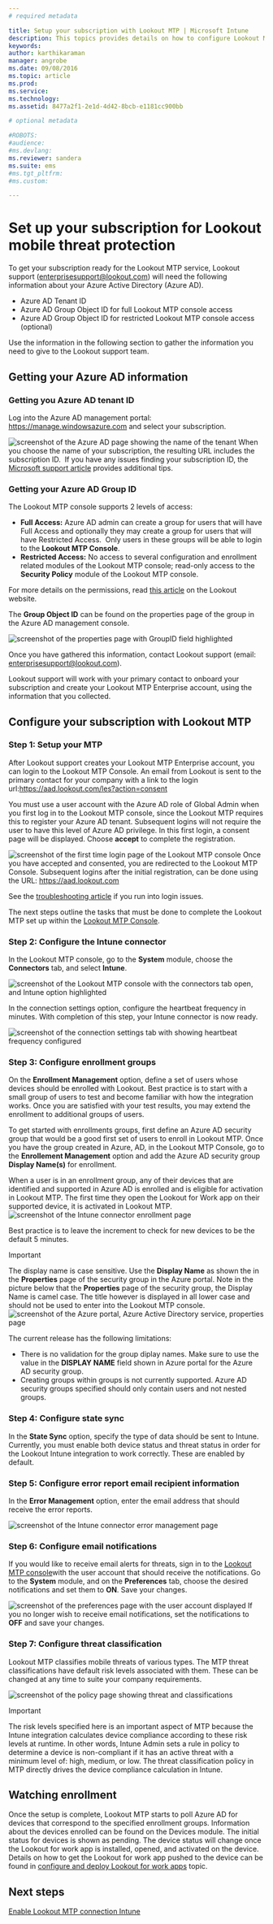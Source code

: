 ```yaml
---
# required metadata

title: Setup your subscription with Lookout MTP | Microsoft Intune
description: This topics provides details on how to configure Lookout MTP.
keywords:
author: karthikaraman
manager: angrobe
ms.date: 09/08/2016
ms.topic: article
ms.prod:
ms.service:
ms.technology:
ms.assetid: 8477a2f1-2e1d-4d42-8bcb-e1181cc900bb

# optional metadata

#ROBOTS:
#audience:
#ms.devlang:
ms.reviewer: sandera
ms.suite: ems
#ms.tgt_pltfrm:
#ms.custom:

---
```


# Set up your subscription for  Lookout mobile threat protection
To get your subscription ready for the Lookout MTP service, Lookout support (enterprisesupport@lookout.com) will need the following information about your Azure Active Directory (Azure AD). 

* Azure AD Tenant ID
* Azure AD Group Object ID for full Lookout MTP console access
* Azure AD Group Object ID for restricted Lookout MTP console access (optional)

Use the information in the following section to gather the information you need to give to the Lookout support team.  

## Getting your Azure AD information
### Getting you Azure AD tenant ID
Log into the Azure AD management portal: https://manage.windowsazure.com and select your subscription. 

![screenshot of the Azure AD page showing the name of the tenant](../media/mtp/aad_tenant_name.png)
When you choose the name of your subscription, the resulting URL  includes the subscription ID.  If you have any issues finding your subscription ID, the [Microsoft support article](https://support.office.com/en-us/article/Find-your-Office-365-tenant-ID-6891b561-a52d-4ade-9f39-b492285e2c9b?ui=en-US&rs=en-US&ad=US) provides additional tips.   
### Getting your Azure AD Group ID
The Lookout MTP console supports 2 levels of access:  
* **Full Access:** Azure AD admin can create a group for users that will have Full Access and optionally they may create a group for users that will have Restricted Access.  Only users in these groups will be able to login to the **Lookout MTP Console**.
* **Restricted Access:** No access to several configuration and enrollment related modules of the Lookout MTP console; read-only access to the **Security Policy** module of the Lookout MTP console.  

For more details on the permissions, read [this article](https://personal.support.lookout.com/hc/en-us/articles/114094105653) on the Lookout website.

The **Group Object ID** can be found on the properties page of the group in the Azure AD management console.

![screenshot of the properties page with GroupID field highlighted](../media/mtp/aad_group_object_id.png)

Once you have gathered this information, contact Lookout support (email: enterprisesupport@lookout.com).

Lookout support will work with your primary contact to onboard your subscription and create your Lookout MTP Enterprise account, using the information that you collected.


## Configure your subscription with Lookout MTP
### Step 1: Setup your MTP
After Lookout support creates your Lookout MTP Enterprise account, you can login to the Lookout MTP Console.   An email from Lookout is sent to the primary contact for your company  with a link to the login url:https://aad.lookout.com/les?action=consent

You must use a user account with the Azure AD role of Global Admin when you first log in to the Lookout MTP console, since the Lookout MTP requires this to register your Azure AD tenant.   Subsequent logins will not require the user to have this level of Azure AD privilege.  In this first login, a consent page will be displayed. Choose **accept** to complete the registration.

![screenshot of the first time login page of the Lookout MTP console](../media/mtp/lookout_mtp_initial_login.png)
Once you have accepted and consented, you are redirected to the Lookout MTP Console. Subsequent logins after the initial registration, can be done using the URL:  https://aad.lookout.com

See the [troubleshooting article](https://docs.microsoft.com/en-us/intune/troubleshoot/troubleshooting-lookout-integration)  if you run into login issues.

The next steps outline the tasks that must be done to complete the Lookout MTP set up within the [Lookout MTP Console](https://aad.lookout.com).

### Step 2: Configure the Intune connector

In the Lookout MTP console, go to the **System** module, choose the **Connectors** tab, and select **Intune**.

![screenshot of the Lookout MTP console with the connectors tab open, and Intune option highlighted](../media/mtp/lookout_mtp_setup-intune-connector.png)

In the connection settings option, configure the heartbeat frequency in minutes.  With completion of this step, your Intune connector is now ready.  

![screenshot of the connection settings tab with showing heartbeat frequency configured](../media/mtp/lookout-mtp-connection-settings.png)

### Step 3: Configure enrollment groups
On the **Enrollment Management** option, define a set of users whose devices should be enrolled with Lookout.   Best practice is to start with a small group of users to test and become familiar with how the integration works.  Once you are satisfied with your test results, you may extend the enrollment to additional groups of users.

To get started with enrollments groups,  first define an Azure AD security group that would be a good first set of users to enroll in Lookout MTP. Once you have the group created in Azure, AD, in the Lookout MTP Console, go to the **Enrollement Management** option and add the Azure AD security group **Display Name(s)** for enrollment.

When a user is in an enrollment group, any of their devices that are identified and supported in Azure AD is enrolled and is eligible for activation in Lookout MTP.  The first time they open the Lookout for Work app on their supported device, it is activated in Lookout MTP.
![screenshot of the Intune connector enrollment page](../media/mtp/lookout-mtp-enrollment.png)

Best practice is to leave the increment to check for new devices to be the default 5 minutes.

>[!IMPORTANT]
> The display name is case sensitive.  Use the **Display Name** as shown the in the **Properties** page of the security group in the Azure portal. Note in the picture below that the **Properties** page of the security group, the Display Name is camel case.  The title however is displayed in all lower case and should not be used to enter into the Lookout MTP console.
>![screenshot of the Azure portal, Azure Active Directory service, properties page](../media/mtp/aad-group-display-name.png)

The current release has the following limitations:  
* There is no validation for the group diplay names.  Make sure to use the value in the **DISPLAY NAME** field shown in Azure portal for the Azure AD security group.
* Creating groups within groups is not currently supported.  Azure AD security groups specified should only contain users and not nested groups.


### Step 4: Configure state sync
In the **State Sync** option, specify the type of data should be sent to Intune.  Currently, you must enable both device status and threat status in order for the Lookout Intune integration to work correctly.  These are enabled by default.
### Step 5: Configure error report email recipient information
In the **Error Management** option, enter the email address that should receive the error reports.

![screenshot of the Intune connector error management page](../media/mtp/lookout-mtp-connector-error-notifications.png)

### Step 6: Configure email notifications
If you would like to receive email alerts for threats, sign in to the [Lookout MTP console](https://aad.lookout.com)with the user account that should receive the notifications.  Go to the  **System** module, and on the **Preferences** tab, choose the desired notifications and set them to **ON**. Save your changes.

![screenshot of the preferences page with the user account displayed](../media/mtp/lookout-mtp-email-notifications.png)
If you no longer wish to receive email notifications, set the notifications to **OFF** and save your changes.
### Step 7: Configure threat classification
Lookout MTP classifies mobile threats of various types. The MTP threat classifications have default risk levels associated with them. These can be changed at any time to suite your company requirements.

![screenshot of the policy page showing threat and classifications](../media/mtp/lookout-mtp-threat-classification.png)

>[!IMPORTANT]
> The risk levels specified here is an important aspect of MTP because the Intune integration calculates device compliance according to these risk levels at runtime. In other words, Intune Admin sets a rule in policy to determine a device is non-compliant if it has an active threat with a minimum level of: high, medium, or low. The threat classification policy in MTP directly drives the device compliance calculation in Intune.

## Watching enrollment
Once the setup is complete, Lookout MTP starts to poll Azure AD for devices that correspond to the specified enrollment groups.  Information about the devices enrolled can be found on the Devices module.  The initial status for devices is shown as pending.  The device status will change once the Lookout for work app is installed, opened, and activated on the device.  Details on how to get the Lookout for work app pushed to the device can be found in [configure and deploy Lookout for work apps](configure-and-deploy-lookout-for-work-apps.md) topic.
## Next steps
[Enable Lookout MTP connection Intune](enable-lookout-mtp-connection-in-intune.md)
